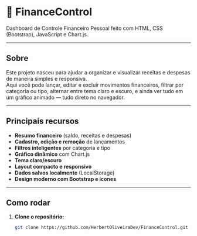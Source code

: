 # 💸 FinanceControl

Dashboard de Controle Financeiro Pessoal feito com HTML, CSS (Bootstrap), JavaScript e Chart.js.

---

## Sobre

Este projeto nasceu para ajudar a organizar e visualizar receitas e despesas de maneira simples e responsiva.  
Aqui você pode lançar, editar e excluir movimentos financeiros, filtrar por categoria ou tipo, alternar entre tema claro e escuro, e ainda ver tudo em um gráfico animado — tudo direto no navegador.

---

## Principais recursos

- **Resumo financeiro** (saldo, receitas e despesas)
- **Cadastro, edição e remoção** de lançamentos
- **Filtros inteligentes** por categoria e tipo
- **Gráfico dinâmico** com Chart.js
- **Tema claro/escuro**
- **Layout compacto e responsivo**
- **Dados salvos localmente** (LocalStorage)
- **Design moderno com Bootstrap e ícones**

---

## Como rodar

1. **Clone o repositório:**
   ```bash
   git clone https://github.com/HerbertOliveiraDev/FinanceControl.git
